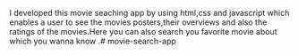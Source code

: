 I developed this movie seaching app by using html,css and javascript which enables a user to see the movies posters,their overviews and also the ratings of the movies.Here you can also search you favorite movie about which you wanna know .# movie-search-app
